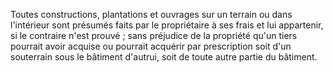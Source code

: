   
 Toutes constructions, plantations et ouvrages sur un terrain ou dans l'intérieur sont présumés faits par le propriétaire à ses frais et lui appartenir, si le contraire n'est prouvé ; sans préjudice de la propriété qu'un tiers pourrait avoir acquise ou pourrait acquérir par prescription soit d'un souterrain sous le bâtiment d'autrui, soit de toute autre partie du bâtiment.  

  
